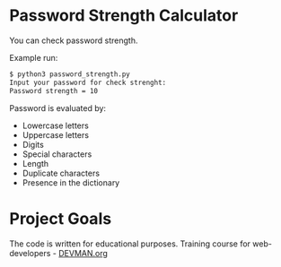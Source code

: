 # Password Strength Calculator
You can check password strength.

Example run:

```bash
$ python3 password_strength.py
Input your password for check strenght:
Password strength = 10
```

Password is evaluated by:
- Lowercase letters
- Uppercase letters
- Digits
- Special characters
- Length
- Duplicate characters
- Presence in the dictionary


# Project Goals

The code is written for educational purposes. Training course for web-developers - [DEVMAN.org](https://devman.org)